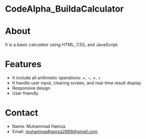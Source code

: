 # CodeAlpha_BuildaCalculator

# About 
It is a basic calculator using HTML, CSS, and JavaScript.

# Features
+ It include all arithmetic operations: +, −, ×, ÷
+ It handle user input, clearing screen, and real-time result display
+ Responsive design
+ User friendly

# Contact
+ Name: Muhammad Hamza
+ Email: muhammadhamza2869@gmail.com

